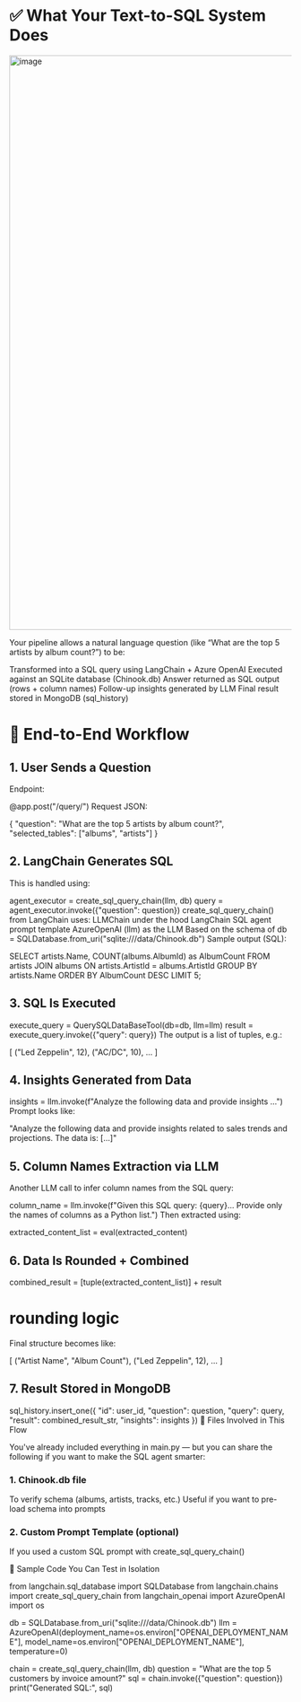 # ✅ What Your Text-to-SQL System Does
<img width="1536" height="1024" alt="image" src="https://github.com/user-attachments/assets/b176d0e2-1610-49b5-a250-13218288410d" />


Your pipeline allows a natural language question (like “What are the top 5 artists by album count?”) to be:

Transformed into a SQL query using LangChain + Azure OpenAI
Executed against an SQLite database (Chinook.db)
Answer returned as SQL output (rows + column names)
Follow-up insights generated by LLM
Final result stored in MongoDB (sql_history)
# 🔄 End-to-End Workflow

## 1. User Sends a Question
Endpoint:

@app.post("/query/")
Request JSON:

{
  "question": "What are the top 5 artists by album count?",
  "selected_tables": ["albums", "artists"]
}
## 2. LangChain Generates SQL
This is handled using:

agent_executor = create_sql_query_chain(llm, db)
query = agent_executor.invoke({"question": question})
create_sql_query_chain() from LangChain uses:
LLMChain under the hood
LangChain SQL agent prompt template
AzureOpenAI (llm) as the LLM
Based on the schema of db = SQLDatabase.from_uri("sqlite:///data/Chinook.db")
Sample output (SQL):

SELECT artists.Name, COUNT(albums.AlbumId) as AlbumCount
FROM artists
JOIN albums ON artists.ArtistId = albums.ArtistId
GROUP BY artists.Name
ORDER BY AlbumCount DESC
LIMIT 5;
## 3. SQL Is Executed
execute_query = QuerySQLDataBaseTool(db=db, llm=llm)
result = execute_query.invoke({"query": query})
The output is a list of tuples, e.g.:

[
    ("Led Zeppelin", 12),
    ("AC/DC", 10),
    ...
]
## 4. Insights Generated from Data
insights = llm.invoke(f"Analyze the following data and provide insights ...")
Prompt looks like:

"Analyze the following data and provide insights related to sales trends and projections. The data is: [...]"
## 5. Column Names Extraction via LLM
Another LLM call to infer column names from the SQL query:

column_name = llm.invoke(f"Given this SQL query: {query}... Provide only the names of columns as a Python list.")
Then extracted using:

extracted_content_list = eval(extracted_content)
## 6. Data Is Rounded + Combined
combined_result = [tuple(extracted_content_list)] + result
# rounding logic
Final structure becomes like:

[
  ("Artist Name", "Album Count"),
  ("Led Zeppelin", 12),
  ...
]
## 7. Result Stored in MongoDB
sql_history.insert_one({
  "id": user_id,
  "question": question,
  "query": query,
  "result": combined_result_str,
  "insights": insights
})
📂 Files Involved in This Flow

You've already included everything in main.py — but you can share the following if you want to make the SQL agent smarter:

### 1. Chinook.db file
To verify schema (albums, artists, tracks, etc.)
Useful if you want to pre-load schema into prompts
### 2. Custom Prompt Template (optional)
If you used a custom SQL prompt with create_sql_query_chain()

🧪 Sample Code You Can Test in Isolation

from langchain.sql_database import SQLDatabase
from langchain.chains import create_sql_query_chain
from langchain_openai import AzureOpenAI
import os

db = SQLDatabase.from_uri("sqlite:///data/Chinook.db")
llm = AzureOpenAI(deployment_name=os.environ["OPENAI_DEPLOYMENT_NAME"],
                  model_name=os.environ["OPENAI_DEPLOYMENT_NAME"],
                  temperature=0)

chain = create_sql_query_chain(llm, db)
question = "What are the top 5 customers by invoice amount?"
sql = chain.invoke({"question": question})
print("Generated SQL:", sql)
